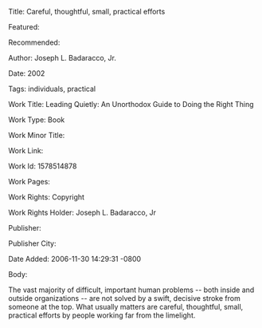 Title: Careful, thoughtful, small, practical efforts

Featured: 

Recommended: 

Author: Joseph L. Badaracco, Jr.

Date: 2002

Tags: individuals, practical

Work Title: Leading Quietly: An Unorthodox Guide to Doing the Right Thing

Work Type: Book

Work Minor Title:  

Work Link: 

Work Id:  1578514878

Work Pages:  

Work Rights:  Copyright

Work Rights Holder:  Joseph L. Badaracco, Jr

Publisher:  

Publisher City:  

Date Added: 2006-11-30 14:29:31 -0800

Body:

The vast majority of difficult, important human problems -- both inside and outside organizations -- are not solved by a swift, decisive stroke from someone at the top. What usually matters are careful, thoughtful, small, practical efforts by people working far from the limelight.


